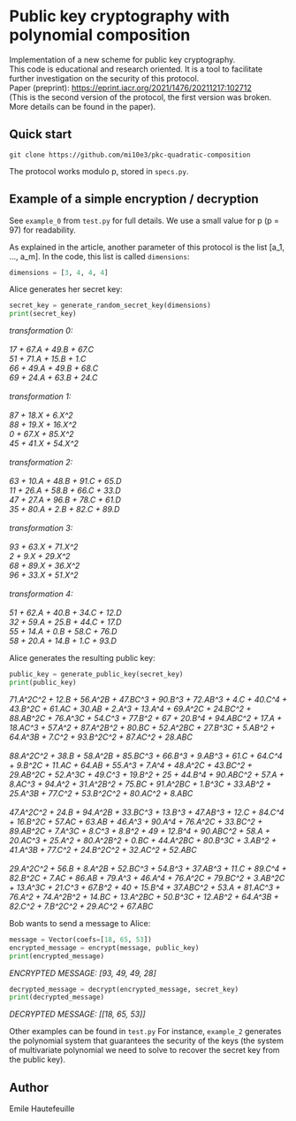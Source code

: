 # Public key cryptography with polynomial composition

Implementation of a new scheme for public key cryptography.
<br>This code is educational and research oriented. It is a tool to facilitate further investigation on the security of this protocol.
<br>Paper (preprint): https://eprint.iacr.org/2021/1476/20211217:102712 <br> (This is the second version of the protocol, the first version was broken. More details can be found in the paper).

## Quick start
```
git clone https://github.com/mi10e3/pkc-quadratic-composition
```

The protocol works modulo p, stored in `specs.py`.

## Example of a simple encryption / decryption

See `example_0` from `test.py` for full details. We use a small value for p (p = 97) for readability.

As explained in the article, another parameter of this protocol is the list [a_1, ..., a_m]. In the code, this list is called `dimensions`:
```python
dimensions = [3, 4, 4, 4]
```

Alice generates her secret key:
```python
secret_key = generate_random_secret_key(dimensions)
print(secret_key)
```

*transformation 0:<br><br>
17 + 67.A + 49.B + 67.C<br>
51 + 71.A + 15.B + 1.C<br>
66 + 49.A + 49.B + 68.C<br>
69 + 24.A + 63.B + 24.C<br><br>
transformation 1:<br><br>
87 + 18.X + 6.X^2<br>
88 + 19.X + 16.X^2<br>
0 + 67.X + 85.X^2<br>
45 + 41.X + 54.X^2<br><br>
transformation 2:<br><br>
63 + 10.A + 48.B + 91.C + 65.D<br>
11 + 26.A + 58.B + 66.C + 33.D<br>
47 + 27.A + 96.B + 78.C + 61.D<br>
35 + 80.A + 2.B + 82.C + 89.D<br><br>
transformation 3:<br><br>
93 + 63.X + 71.X^2<br>
2 + 9.X + 29.X^2<br>
68 + 89.X + 36.X^2<br>
96 + 33.X + 51.X^2<br><br>
transformation 4:<br><br>
51 + 62.A + 40.B + 34.C + 12.D<br>
32 + 59.A + 25.B + 44.C + 17.D<br>
55 + 14.A + 0.B + 58.C + 76.D<br>
58 + 20.A + 14.B + 1.C + 93.D*

Alice generates the resulting public key:
```python
public_key = generate_public_key(secret_key)
print(public_key)

```

*71.A^2C^2 + 12.B + 56.A^2B + 47.BC^3 + 90.B^3 + 72.AB^3 + 4.C + 40.C^4 + 43.B^2C + 61.<span>AC + 30.AB + 2.A^3 + 13.A^4 + 69.A^2C + 24.BC^2 + 88.AB^2C + 76.A^3C + 54.C^3 + 77.B^2 + 67 + 20.B^4 + 94.ABC^2 + 17.A + 18.<span>AC^3 + 57.A^2 + 87.A^2B^2 + 80.BC + 52.A^2BC + 27.B^3C + 5.AB^2 + 64.A^3B + 7.C^2 + 93.B^2C^2 + 87.AC^2 + 28.ABC
<br><br>
88.A^2C^2 + 38.B + 58.A^2B + 85.BC^3 + 66.B^3 + 9.AB^3 + 61.C + 64.C^4 + 9.B^2C + 11.<span>AC + 64.AB + 55.A^3 + 7.A^4 + 48.A^2C + 43.BC^2 + 29.AB^2C + 52.A^3C + 49.C^3 + 19.B^2 + 25 + 44.B^4 + 90.ABC^2 + 57.A + 8.AC^3 + 94.A^2 + 31.A^2B^2 + 75.BC + 91.A^2BC + 1.B^3C + 33.AB^2 + 25.A^3B + 77.C^2 + 53.B^2C^2 + 80.<span>AC^2 + 8.ABC
<br><br>
47.A^2C^2 + 24.B + 94.A^2B + 33.BC^3 + 13.B^3 + 47.AB^3 + 12.C + 84.C^4 + 16.B^2C + 57.<span>AC + 63.AB + 46.A^3 + 90.A^4 + 76.A^2C + 33.BC^2 + 89.AB^2C + 7.A^3C + 8.C^3 + 8.B^2 + 49 + 12.B^4 + 90.ABC^2 + 58.A + 20.<span>AC^3 + 25.A^2 + 80.A^2B^2 + 0.BC + 44.A^2BC + 80.B^3C + 3.AB^2 + 41.A^3B + 77.C^2 + 24.B^2C^2 + 32.AC^2 + 52.ABC
<br><br>
29.A^2C^2 + 56.B + 8.A^2B + 52.BC^3 + 54.B^3 + 37.AB^3 + 11.C + 89.C^4 + 82.B^2C + 7.<span>AC + 86.AB + 79.A^3 + 46.A^4 + 76.A^2C + 79.BC^2 + 3.AB^2C + 13.A^3C + 21.C^3 + 67.B^2 + 40 + 15.B^4 + 37.ABC^2 + 53.A + 81.<span>AC^3 + 76.A^2 + 74.A^2B^2 + 14.BC + 13.A^2BC + 50.B^3C + 12.AB^2 + 64.A^3B + 82.C^2 + 7.B^2C^2 + 29.<span>AC^2 + 67.ABC*


Bob wants to send a message to Alice:

```python
message = Vector(coefs=[18, 65, 53])
encrypted_message = encrypt(message, public_key)
print(encrypted_message)
```

*ENCRYPTED MESSAGE: [93, 49, 49, 28]*

```python
decrypted_message = decrypt(encrypted_message, secret_key)
print(decrypted_message)
```

*DECRYPTED MESSAGE: [[18, 65, 53]]*

Other examples can be found in `test.py` For instance, `example_2` generates the polynomial system that guarantees the security of the keys (the system of multivariate polynomial we need to solve to recover the secret key from the public key).


## Author

Emile Hautefeuille
